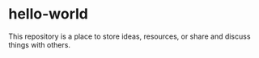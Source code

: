 # hello-world
This repository is a place to store ideas, resources, or share and discuss things with others.
